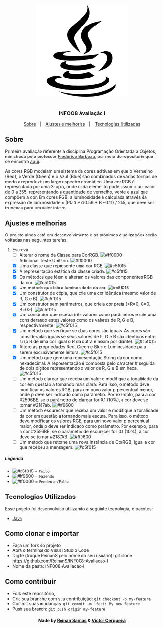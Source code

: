 
<h3 align="center">
    <img alt="Logo" title="#logo" width="300px" src="/assets/imgs/logo_java.png">
    </br>
    </br>
    </br>
    <b>INFOO8 Avaliação I</b>  
</h3>
  
<p align="center">
  <a href="#about">Sobre</a>&nbsp;&nbsp;&nbsp;|&nbsp;&nbsp;&nbsp;
  <a href="#features">Ajustes e melhorias</a>&nbsp;&nbsp;&nbsp;|&nbsp;&nbsp;&nbsp;
  <a href="#technologies-used">Tecnologias Utilizadas</a>
</p>

<a id="about"></a>

## Sobre

   Primeira avaliação referente a disciplina Programação Orientada a Objetos, ministrada pelo professor [Frederico Barboza](http://lattes.cnpq.br/2897532678011764), por meio do repositorio que se encontra [aqui](https://github.com/pooinf008/inf008-20211/tree/master/especificacao).


   As cores RGB modelam um sistema de cores aditivas em que o Vermelho (Red), o Verde (Green) e o Azul (Blue) são combinados de várias formas de modo a reproduzir um largo espectro cromático. Uma cor RGB é representada por uma 3-upla, onde cada elemento pode assumir um valor de 0 a 255, representando a quantidade de vermelho, verde e azul que compõem a cor. 
Em cores RGB, a luminosidade é calculada através da expressão de luminosidade = 
	(R*0.3 + G*0.59 + B *0.11) / 255, 
que deve ser truncada para um valor inteiro.



<a id="features"></a>

## Ajustes e melhorias

O projeto ainda está em desenvolvimento e as próximas atualizações serão voltadas nas seguintes tarefas:

1. Escreva
    - [ ] Alterar o nome da Classe para CorRGB. ![#ff0000](https://placehold.it/15/ff0000/000000?text=+)
    - [ ] Adicionar Teste Unitário. ![#ff0000](https://placehold.it/15/ff0000/000000?text=+)
    - [x] Uma classe que represente uma cor RGB. ![#c5f015](https://placehold.it/15/c5f015/000000?text=+)
    - [x] A representação estática da classe criada. ![#c5f015](https://placehold.it/15/c5f015/000000?text=+)
    - [x] Os métodos que lêem e alteram os valores das componentes RGB da cor. ![#c5f015](https://placehold.it/15/c5f015/000000?text=+)
    - [x] Um método que leia a luminosidade da cor. ![#c5f015](https://placehold.it/15/c5f015/000000?text=+)
    - [x] Um construtor de cópia, que crie uma cor idêntica (mesmo valor de R, G e B). ![#c5f015](https://placehold.it/15/c5f015/000000?text=+)
    - [x] Um construtor sem parâmetros, que crie a cor preta (<R=0, G=0, B=0>). ![#c5f015](https://placehold.it/15/c5f015/000000?text=+)
    - [x] Um construtor que receba três valores como parâmetros e crie uma considerando estes valores como os valores de R, G e B, respectivamente. ![#c5f015](https://placehold.it/15/c5f015/000000?text=+)
    - [x] Um método que verifique se duas cores são iguais. As cores são consideradas iguais se seus valores de R, G e B são idênticos entre si (o R de uma cor igual o R da outra e assim por diante). ![#c5f015](https://placehold.it/15/c5f015/000000?text=+)
    - [x] Altere as propriedades Red, Green e Blue e Luminosidade para serem exclusivamente leitura. ![#c5f015](https://placehold.it/15/c5f015/000000?text=+)
    - [x] Um método que gere uma representação String da cor como hexadecimal. A representação é composta pelo caracter # seguida de dois dígitos representando o valor de R, G e B em hexa. ![#c5f015](https://placehold.it/15/c5f015/000000?text=+)
    - [ ] Um método clarear que receba um valor e modifique a tonalidade da cor em questão a tornando mais clara. Para isso, o método deve modificar os valores RGB, para um novo valor p percentual menor, onde  p deve ser indicado como parâmetro. Por exemplo, para a cor  #2596BE, se o parâmetro de clarear for 0.1 (10%), a cor deve se tornar #2187ab. ![#ff9600](https://placehold.it/15/ff9600/000000?text=+)
    - [ ] Um método escurecer que receba um valor e modifique a tonalidade da cor em questão a tornando mais escura. Para isso, o método deve modificar os valores RGB, para um novo valor p percentual maior, onde p deve ser indicado como parâmetro. Por exemplo, para a cor  #2596BE, se o parâmetro de escurecer for 0.1 (10%), a cor deve se tornar #2187AB. ![#ff9600](https://placehold.it/15/ff9600/000000?text=+)
    - [ ] Um método que retorne uma nova instância de CorRGB, igual a cor que recebeu a mensagem. ![#c5f015](https://placehold.it/15/c5f015/000000?text=+)

##### Legenda
- ![#c5f015](https://placehold.it/15/c5f015/000000?text=+) = `Feito`
- ![#ff9600](https://placehold.it/15/ff9600/000000?text=+) = `Fazendo`
- ![#ff0000](https://placehold.it/15/ff0000/000000?text=+) = `Pendente/Falta`

<a id="technologies-used"></a>

## Tecnologias Utilizadas

Esse projeto foi desenvolvido utilizando a seguinte tecnologia, e pacotes:

- [Java](https://www.java.com/pt-BR/)

<a id="how-to-use"></a>

## Como clonar e importar

- Faça um fork do projeto
- Abra o terminal do Visual Studio Code
- Digite (troque ReinanS pelo nome do seu usuário): git clone https://github.com/ReinanS/INF008-Avaliacao-I
- Nome da pasta: INF008-Avaliacao-I


<a id="how-to-contribute"></a>

## Como contribuir

- Fork este repositório,
- Crie sua branche com sua contribuição: `git checkout -b my-feature`
- Commit suas mudanças: `git commit -m 'feat: My new feature' `
- Push sua branch: `git push origin my-feature`

<h4 align="center">
    Made by <a href="https://github.com/ReinanS" target="_blank">Reinan Santos</a> & <a href="https://github.com/cerqueirav" target="_blank">Victor Cerqueira</a> 
</h4>

 

